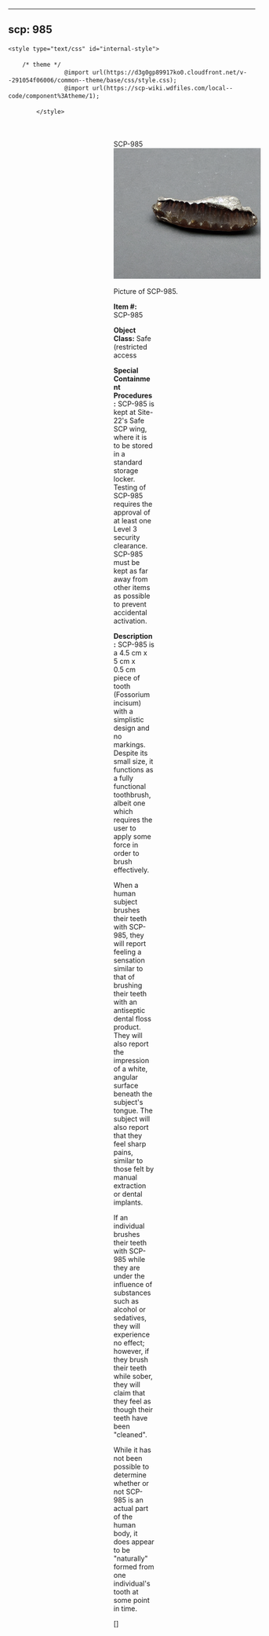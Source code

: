 
---
scp: 985
---

<head>
    <title>985 - SCP Foundation</title>
    
    <style type="text/css" id="internal-style">
                
        /* theme */
                    @import url(https://d3g0gp89917ko0.cloudfront.net/v--291054f06006/common--theme/base/css/style.css);
                    @import url(https://scp-wiki.wdfiles.com/local--code/component%3Atheme/1);
            
            </style>
<style>
iframe.scpnet-interwiki-frame { height: 0; }
</style>

</head>

<div id="main-content" style="margin: 50px 206px 20px 215px;">
<div id="action-area-top"></div>
<div id="page-title">SCP-985</div>
<div id="page-content">
<div style="text-align: right;"></div>
<div class="scp-image-block block-right" style="width:300px;"><img src="https://raw.githubusercontent.com/lucmaki/this-scp-does-not-exist/main/imgs/985.png" style="width:300px;" alt="985.jpg" class="image">
<div class="scp-image-caption" style="width:300px;">
<p>Picture of SCP-985.</p>
</div>
</div>
<p><strong>Item #:</strong> SCP-985</p>
<p><strong>Object Class:</strong> Safe (restricted access</p>
<p><strong>Special Containment Procedures:</strong> SCP-985 is kept at Site-22's Safe SCP wing, where it is to be stored in a standard storage locker. Testing of SCP-985 requires the approval of at least one Level 3 security clearance. SCP-985 must be kept as far away from other items as possible to prevent accidental activation.</p>
<p><strong>Description:</strong> SCP-985 is a 4.5 cm x 5 cm x 0.5 cm piece of tooth (Fossorium incisum) with a simplistic design and no markings. Despite its small size, it functions as a fully functional toothbrush, albeit one which requires the user to apply some force in order to brush effectively.</p><p>When a human subject brushes their teeth with SCP-985, they will report feeling a sensation similar to that of brushing their teeth with an antiseptic dental floss product. They will also report the impression of a white, angular surface beneath the subject's tongue. The subject will also report that they feel sharp pains, similar to those felt by manual extraction or dental implants.</p><p>If an individual brushes their teeth with SCP-985 while they are under the influence of substances such as alcohol or sedatives, they will experience no effect; however, if they brush their teeth while sober, they will claim that they feel as though their teeth have been "cleaned".</p><p>While it has not been possible to determine whether or not SCP-985 is an actual part of the human body, it does appear to be "naturally" formed from one individual's tooth at some point in time.</p>
<p> []</p>

<div class="footer-wikiwalk-nav">
<div style="text-align: center;">
</div>
</div>
</div>
</div>
</div>